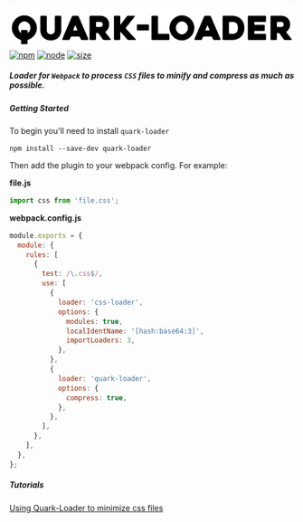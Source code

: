 ![GitHub Logo](/public/assets/quark-loader-starfont.png)
[![npm][npm]][npm-url]
[![node][node]][node-url]
[![size][size]][size-url]

##### Loader for `Webpack` to process `CSS` files to minify and compress as much as possible.

##### Getting Started

To begin you'll need to install `quark-loader`

```console
npm install --save-dev quark-loader
```
Then add the plugin to your webpack config. For example:

**file.js**
```js
import css from 'file.css';
```

**webpack.config.js**
```js
module.exports = {
  module: {
    rules: [
      {
        test: /\.css$/,
        use: [
          {
            loader: 'css-loader',
            options: {
              modules: true,
              localIdentName: '[hash:base64:3]',
              importLoaders: 3,
            },
          },
          {
            loader: 'quark-loader',
            options: {
              compress: true,
            },
          },
        ],
      },
    ],
  },
};
```

##### Tutorials

[Using Quark-Loader to minimize css files](https://medium.com)


[npm]: https://img.shields.io/npm/v/css-loader.svg
[npm-url]: https://npmjs.com/package/css-loader
[node]: https://img.shields.io/node/v/css-loader.svg
[node-url]: https://nodejs.org
[size]: https://packagephobia.now.sh/badge?p=css-loader
[size-url]: https://packagephobia.now.sh/result?p=css-loader
